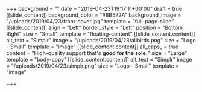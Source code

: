 +++
background = ""
date = "2019-04-23T19:17:11+00:00"
draft = true
[[slide_content]]
background_color = "#8B572A"
background_image = "/uploads/2019/04/23/front-cover.jpg"
template = "full-page-slide"
[[slide_content]]
align = "Left"
border_style = "Left"
position = "Bottom Right"
size = "Small"
template = "floating-content"
[[slide_content.content]]
alt_text = "Simplr"
image = "/uploads/2019/04/23/allbirds.png"
size = "Logo - Small"
template = "image"
[[slide_content.content]]
all_caps_ = true
content = "High-quality support that's **good for the sole.**"
size = "Large"
template = "body-copy"
[[slide_content.content]]
alt_text = "Simplr"
image = "/uploads/2019/04/23/simplr.png"
size = "Logo - Small"
template = "image"

+++
